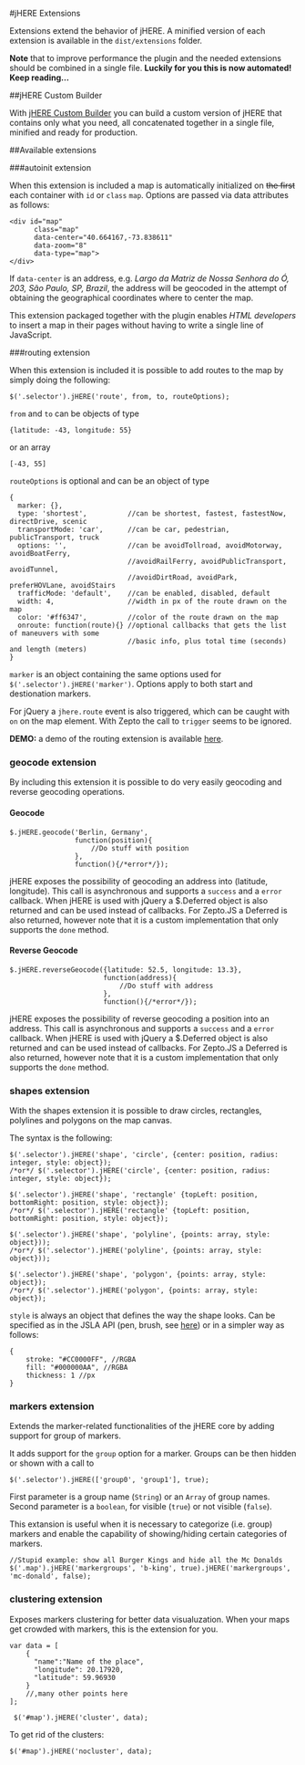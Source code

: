 #jHERE Extensions

Extensions extend the behavior of jHERE. A minified version of each extension is available in the `dist/extensions` folder.

**Note** that to improve performance the plugin and the needed extensions should be combined in a single file. **Luckily for you this is now automated! Keep reading…**

##jHERE Custom Builder

With [jHERE Custom Builder](http://custom.jhere.net/) you can build a custom version of jHERE that contains only what you need, all concatenated together in a single file, minified and ready for production.

##Available extensions

###autoinit extension

When this extension is included a map is automatically initialized on ~~the first~~ each container with `id` or `class` `map`. Options are passed via data attributes as follows:

	<div id="map"
		  class="map"
		  data-center="40.664167,-73.838611"
		  data-zoom="8"
		  data-type="map">
	</div>
	
If `data-center` is an address, e.g. *Largo da Matriz de Nossa Senhora do Ó, 203, São Paulo, SP, Brazil*, the address will be geocoded in the attempt of obtaining the geographical coordinates where to center the map.
	
This extension packaged together with the plugin enables *HTML developers* to insert a map in their pages without having to write a single line of JavaScript.
 
###routing extension

When this extension is included it is possible to add routes to the map by simply doing the following:

`$('.selector').jHERE('route', from, to, routeOptions);`

`from` and `to` can be objects of type

`{latitude: -43, longitude: 55}`

or an array

`[-43, 55]`

`routeOptions` is optional and can be an object of type

	{
	  marker: {},
	  type: 'shortest',          //can be shortest, fastest, fastestNow, directDrive, scenic
	  transportMode: 'car',      //can be car, pedestrian, publicTransport, truck
	  options: '',               //can be avoidTollroad, avoidMotorway, avoidBoatFerry,
	                             //avoidRailFerry, avoidPublicTransport, avoidTunnel,
	                             //avoidDirtRoad, avoidPark, preferHOVLane, avoidStairs
	  trafficMode: 'default',    //can be enabled, disabled, default
	  width: 4,                  //width in px of the route drawn on the map
	  color: '#ff6347',          //color of the route drawn on the map
	  onroute: function(route){} //optional callbacks that gets the list of maneuvers with some
                                 //basic info, plus total time (seconds) and length (meters)
	}

`marker` is an object containing the same options used for
`$('.selector').jHERE('marker')`. Options apply to both start and destionation markers.

For jQuery a `jhere.route` event is also triggered, which can be caught with `on` on the map element. With Zepto the call to `trigger` seems to be ignored.

**DEMO:** a demo of the routing extension is available [here](http://bin.jhere.net/4134408).

### geocode extension

By including this extension it is possible to do very easily geocoding and reverse geocoding operations.

#### Geocode

	$.jHERE.geocode('Berlin, Germany',
	                function(position){
	                    //Do stuff with position
	                },
	                function(){/*error*/});

jHERE exposes the possibility of geocoding an address
into (latitude, longitude). This call is asynchronous
and supports a `success` and a `error` callback.
When jHERE is used with jQuery a $.Deferred object is also returned
and can be used instead of callbacks. For Zepto.JS a Deferred is also returned,
however note that it is a custom implementation that only supports the `done` method.

#### Reverse Geocode

	$.jHERE.reverseGeocode({latitude: 52.5, longitude: 13.3},
	                       function(address){
	                           //Do stuff with address
	                       },
	                       function(){/*error*/});

jHERE exposes the possibility of reverse geocoding a position
into an address. This call is asynchronous
and supports a `success` and a `error` callback.
When jHERE is used with jQuery a $.Deferred object is also returned
and can be used instead of callbacks. For Zepto.JS a Deferred is also returned,
however note that it is a custom implementation that only supports the `done` method.

### shapes extension

With the shapes extension it is possible to draw circles, rectangles, polylines and polygons on the map canvas.

The syntax is the following:

	$('.selector').jHERE('shape', 'circle', {center: position, radius: integer, style: object});
	/*or*/ $('.selector').jHERE('circle', {center: position, radius: integer, style: object});
	
	$('.selector').jHERE('shape', 'rectangle' {topLeft: position, bottomRight: position, style: object});
	/*or*/ $('.selector').jHERE('rectangle' {topLeft: position, bottomRight: position, style: object});
    
	$('.selector').jHERE('shape', 'polyline', {points: array, style: object}));
	/*or*/ $('.selector').jHERE('polyline', {points: array, style: object}));

	$('.selector').jHERE('shape', 'polygon', {points: array, style: object});
	/*or*/ $('.selector').jHERE('polygon', {points: array, style: object});
	
`style` is always an object that defines the way the shape looks. Can be specified as in the JSLA API (pen, brush, see [here](http://developer.here.net/apiexplorer/index.html#examples/js/shapes/map-with-shapes/)) or in a simpler way as follows:

	{
		stroke: "#CC0000FF", //RGBA
		fill: "#000000AA", //RGBA
		thickness: 1 //px
	}
	
### markers extension

Extends the marker-related functionalities of the jHERE core by adding support for group of markers.

It adds support for the `group` option for a marker. Groups can be then hidden or shown with a call to

	$('.selector').jHERE(['group0', 'group1'], true);

First parameter is a group name (`String`) or an `Array` of group names. Second parameter is a `boolean`, for visible (`true`) or not visible (`false`).

This extansion is useful when it is necessary to categorize (i.e. group) markers and enable the capability of showing/hiding certain categories of markers.

	//Stupid example: show all Burger Kings and hide all the Mc Donalds
	$('.map').jHERE('markergroups', 'b-king', true).jHERE('markergroups', 'mc-donald', false);

### clustering extension

Exposes markers clustering for better data visualuzation. When your maps get crowded with markers, this is the extension for you.

	var data = [
		{
		  "name":"Name of the place",
		  "longitude": 20.17920,
		  "latitude": 59.96930
		}
		//,many other points here
	];
	
	 $('#map').jHERE('cluster', data);

To get rid of the clusters:

	$('#map').jHERE('nocluster', data);